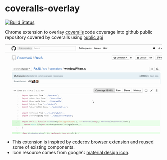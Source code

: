 # coveralls-overlay
[![Build Status](https://travis-ci.org/kwonoj/coveralls-overlay.svg?branch=master)](https://travis-ci.org/kwonoj/coveralls-overlay)

Chrome extension to overlay [coveralls](http://coveralls.io/) code coverage into github public repository covered by coveralls using [public api](https://coveralls.zendesk.com/hc/en-us/articles/201774865-API-Introduction)


![demo](screenshots/coveralls.gif)

* This extension is inspired by [codecov browser extension](https://github.com/codecov/browser-extension) and reused some of existing components.
* Icon resource comes from google's [material design icon](https://www.google.com/design/icons/#ic_visibility).

